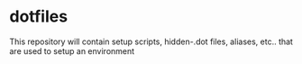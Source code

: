 # dotfiles

This repository will contain setup scripts, hidden-.dot files, aliases, etc.. that are used to setup an environment
